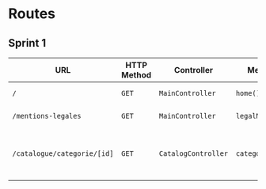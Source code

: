 # Routes

## Sprint 1

| URL | HTTP Method | Controller | Method | Title | Content | Comment |
|--|--|--|--|--|--|--|
| `/` | `GET` | `MainController` | `home()` | oShop | 5 categories | - |
| `/mentions-legales` | `GET` | `MainController` | `legalNotice()` | Legal notice | - | - |
| `/catalogue/categorie/[id]` | `GET` | `CatalogController` | `category()` | Category name | Display products for the given category | id = identifier of the category to display |
